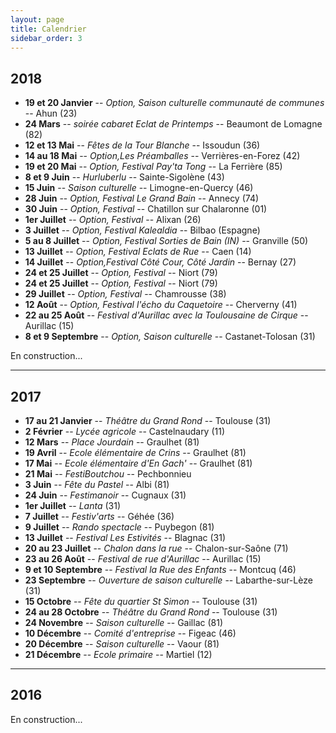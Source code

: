 ```yaml
---
layout: page
title: Calendrier
sidebar_order: 3
---
```


## 2018

- **19 et 20 Janvier** -- _Option, Saison culturelle communauté de communes_ -- Ahun (23)
- **24 Mars** -- _soirée cabaret Eclat de Printemps_ -- Beaumont de Lomagne (82)
- **12 et 13 Mai** -- _Fêtes de la Tour Blanche_ -- Issoudun (36)
- **14 au 18 Mai** -- _Option,Les Préamballes_ -- Verrières-en-Forez (42)
- **19 et 20 Mai** -- _Option, Festival Pay'ta Tong_ -- La Ferrière (85)
- **8 et 9 Juin** -- _Hurluberlu_ -- Sainte-Sigolène (43)
- **15 Juin** -- _Saison culturelle_ -- Limogne-en-Quercy (46)
- **28 Juin** -- _Option, Festival Le Grand Bain_ -- Annecy (74)
- **30 Juin** -- _Option, Festival_ -- Chatillon sur Chalaronne (01)
- **1er Juillet** -- _Option, Festival_ -- Alixan (26)
- **3 Juillet** -- _Option, Festival Kalealdia_ -- Bilbao (Espagne)
- **5 au 8 Juillet** -- _Option, Festival Sorties de Bain (IN)_ -- Granville (50)
- **13 Juillet** -- _Option, Festival Eclats de Rue_ -- Caen (14)
- **14 Juillet** -- _Option,Festival Côté Cour, Côté Jardin_ -- Bernay (27)
- **24 et 25 Juillet** -- _Option, Festival_ -- Niort (79)
- **24 et 25 Juillet** -- _Option, Festival_ -- Niort (79)
- **29 Juillet** -- _Option, Festival_ -- Chamrousse (38)
- **12 Août** -- _Option, Festival l'écho du Caquetoire_ -- Cherverny (41)
- **22 au 25 Août** -- _Festival d'Aurillac avec la Toulousaine de Cirque_ -- Aurillac (15)
- **8 et 9 Septembre** -- _Option, Saison culturelle_ -- Castanet-Tolosan (31)

<p class="message">
  <i class="fa fa-exclamation-triangle" aria-hidden="true"></i><span class="ml-2">En construction...</span>
</p>

---

## 2017

- **17 au 21 Janvier** -- _Théâtre du Grand Rond_ -- Toulouse (31)
- **2 Février** -- _Lycée agricole_ -- Castelnaudary (11)
- **12 Mars** -- _Place Jourdain_ -- Graulhet (81)
- **19 Avril** -- _Ecole élémentaire de Crins_ -- Graulhet (81)
- **17 Mai** -- _Ecole élémentaire d'En Gach'_ -- Graulhet (81)
- **21 Mai** -- _FestiBoutchou_ -- Pechbonnieu
- **3 Juin** -- _Fête du Pastel_ -- Albi (81)
- **24 Juin** -- _Festimanoir_ -- Cugnaux (31)
- **1er Juillet** -- _Lanta_ (31)
- **7 Juillet** -- _Festiv'arts_ -- Géhée (36)
- **9 Juillet** -- _Rando spectacle_ -- Puybegon (81)
- **13 Juillet** -- _Festival Les Estivités_ -- Blagnac (31)
- **20 au 23 Juillet** -- _Chalon dans la rue_ -- Chalon-sur-Saône (71)
- **23 au 26 Août** -- _Festival de rue d'Aurillac_ -- Aurillac (15)
- **9 et 10 Septembre** -- _Festival la Rue des Enfants_ -- Montcuq (46)
- **23 Septembre** -- _Ouverture de saison culturelle_ -- Labarthe-sur-Lèze (31)
- **15 Octobre** -- _Fête du quartier St Simon_ -- Toulouse (31)
- **24 au 28 Octobre** -- _Théâtre du Grand Rond_ -- Toulouse (31)
- **24 Novembre** -- _Saison culturelle_ -- Gaillac (81)
- **10 Décembre** -- _Comité d'entreprise_ -- Figeac (46)
- **20 Décembre** -- _Saison culturelle_ -- Vaour (81)
- **21 Décembre** -- _Ecole primaire_ -- Martiel (12)

---

## 2016

<p class="message">
  <i class="fa fa-exclamation-triangle" aria-hidden="true"></i><span class="ml-2">En construction...</span>
</p>
